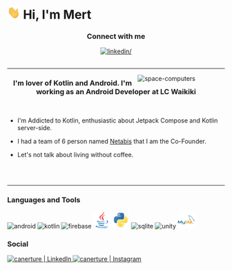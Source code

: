 # <img src="https://raw.githubusercontent.com/ABSphreak/ABSphreak/master/gifs/Hi.gif" width="30px" height="30px"> Hi, I'm Mert

<h3 align="center">Connect with me</h3>

<div align="center">
<a href="https://www.linkedin.com/in/mertkuss/" target="_blank">
<img src=https://img.shields.io/badge/linkedin-%231E77B5.svg?&style=for-the-badge&logo=linkedin&logoColor=white alt=linkedin/>
</a>
 </div> 
 <br />
 
---

<img width="40%" align="right" alt="space-computers" src="https://cdn.dribbble.com/users/416610/screenshots/4801105/media/0f73533e44c089e41c3290d4535491ad.gif" />

### <div align="center">I'm lover of Kotlin and Android. I'm working as an Android Developer at LC Waikiki</div>  
<br/>

- I'm Addicted to Kotlin, enthusiastic about Jetpack Compose and Kotlin server-side.    
  

- I had a team of 6 person named [Netabis](https://play.google.com/store/apps/dev?id=9166779984501256088) that I am the Co-Founder.   
  

- Let's not talk about living without coffee.     
  
<br />
<br />

---

<h3 align="left">Languages and Tools</h3>
<p align="left"> 
  <img src="https://developer.android.com/images/logos/android.svg" alt="android" width="40" height="40"/> 
  <img src="https://www.vectorlogo.zone/logos/kotlinlang/kotlinlang-icon.svg" alt="kotlin" width="40" height="40"/>
  <img src="https://www.vectorlogo.zone/logos/firebase/firebase-icon.svg" alt="firebase" width="40" height="40"/> 
  <img src="https://raw.githubusercontent.com/devicons/devicon/master/icons/java/java-original.svg" alt="java" width="40" height="40"/>  
  <img src="https://raw.githubusercontent.com/devicons/devicon/master/icons/python/python-original.svg" alt="python" width="40" height="40"/> 
  <img src="https://www.vectorlogo.zone/logos/sqlite/sqlite-icon.svg" alt="sqlite" width="40" height="40"/> 
  <img src="https://www.vectorlogo.zone/logos/unity3d/unity3d-icon.svg" alt="unity" width="40" height="40"/> 
  <img src="https://raw.githubusercontent.com/devicons/devicon/master/icons/mysql/mysql-original-wordmark.svg" alt="mysql" width="40" height="40"/> 
  
<h3 align="left">Social</h3>
<p align="left"> 
<a href="https://www.linkedin.com/in/mertkuss/" target="_blank"> <img src="https://cdn-icons-png.flaticon.com/512/1409/1409945.png" alt="canerture | LinkedIn" width="40" height="40"/> </a>
<a href="https://www.instagram.com/mertkusss/" target="_blank"> <img src="https://cdn-icons-png.flaticon.com/512/1409/1409946.png" alt="canerture | Instagram" width="40" height="40"/> </a>
</p>
